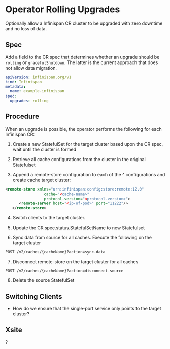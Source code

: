 # Operator Rolling Upgrades
Optionally allow a Infinispan CR cluster to be upgraded with zero downtime and no loss of data.

## Spec
Add a field to the CR spec that determines whether an upgrade should be `rolling` or `gracefulShutdown`. The latter is the current approach that does not allow data migration.

```yaml
apiVersion: infinispan.org/v1
kind: Infinispan
metadata:
  name: example-infinispan
spec:
  upgrades: rolling
```

## Procedure
When an upgrade is possible, the operator performs the following for each Infinispan CR:

1. Create a new StatefulSet for the target cluster based upon the CR spec, wait until the cluster is formed

2. Retrieve all cache configurations from the cluster in the original Statefulset

3. Append a remote-store configuration to each of the ^ configurations and create cache target cluster:

```xml
<remote-store xmlns="urn:infinispan:config:store:remote:12.0"
                 cache="<cache-name>" 
                 protocol-version="<protocol-version>"> 
      <remote-server host="<ip-of-pod>" port="11222"/> 
   </remote-store>
```

4. Switch clients to the target cluster.

5. Update the CR spec.status.StatefulSetName to new Statefulset

6. Sync data from source for all caches. Execute the following on the target cluster

```
POST /v2/caches/{cacheName}?action=sync-data
```

7. Disconnect remote-store on the target cluster for all caches
```
POST /v2/caches/{cacheName}?action=disconnect-source
```

8. Delete the source StatefulSet

## Switching Clients
- How do we ensure that the single-port service only points to the target cluster?

## Xsite
?
